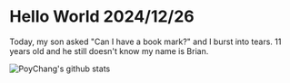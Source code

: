# Hello World 2024/12/26

Today, my son asked "Can I have a book mark?" and I burst into tears.
11 years old and he still doesn't know my name is Brian.

![PoyChang's github stats](https://github-readme-stats.vercel.app/api?username=poychang&show_icons=true&theme=dracula)
